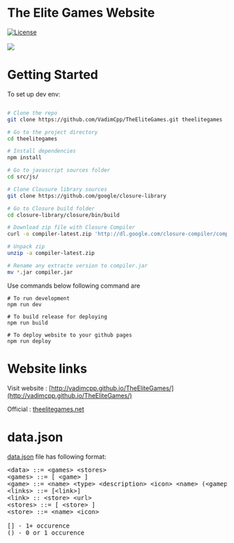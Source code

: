 # The Elite Games Website
<a href="http://opensource.org/licenses/MIT"><img src="https://camo.githubusercontent.com/576f25c78e59902f0c6ccfff81f0448ef660e90d/687474703a2f2f696d672e736869656c64732e696f2f62616467652f4c6963656e73652d4d49542d626c75652e737667" alt="License" data-canonical-src="http://img.shields.io/badge/License-MIT-blue.svg" style="max-width:100%;"></a>
<br><br>
![](https://raw.githubusercontent.com/VadimCpp/theelitegames.lc/master/src/img/theEliteGames.jpg)
# Getting Started

To set up dev env:

```bash

# Clone the repo
git clone https://github.com/VadimCpp/TheEliteGames.git theelitegames

# Go to the project directory
cd theelitegames

# Install dependencies
npm install

# Go to javascript sources folder
cd src/js/

# Clone Clousure library sources
git clone https://github.com/google/closure-library

# Go to Closure build folder
cd closure-library/closure/bin/build

# Download zip file with Closure Compiler
curl -o compiler-latest.zip 'http://dl.google.com/closure-compiler/compiler-latest.zip'

# Unpack zip
unzip -a compiler-latest.zip

# Rename any extracte version to compiler.jar
mv *.jar compiler.jar


```

Use commands below following command are 
```
# To run development
npm run dev

# To build release for deploying
npm run build

# To deploy website to your github pages
npm run deploy

```


# Website links

Visit website : [http://vadimcpp.github.io/TheEliteGames/](http://vadimcpp.github.io/TheEliteGames/)

Official : [theelitegames.net](http://theelitegames.net)

# data.json
[data.json](https://github.com/VadimCpp/TheEliteGames/blob/master/src/data/data.json) file has following format:
<pre>
&ltdata&gt ::= &ltgames&gt &ltstores&gt
&ltgames&gt ::= [ &ltgame&gt ]
&ltgame&gt ::= &ltname&gt &lttype&gt &ltdescription&gt &lticon&gt &ltname&gt (&ltgameplayImage&gt) (&ltyoutube&gt) &ltlinks&gt
&ltlinks&gt ::= [&ltlink&gt]
&ltlink&gt :: &ltstore&gt &lturl&gt
&ltstores&gt ::= [ &ltstore&gt ]
&ltstore&gt ::= &ltname&gt &lticon&gt

[] - 1+ occurence
() - 0 or 1 occurence
</pre>
